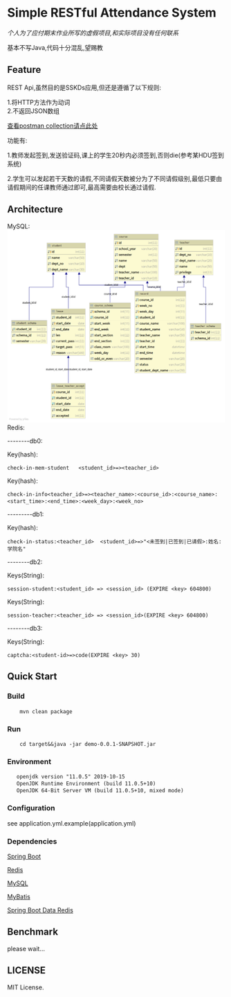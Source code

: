 Simple RESTful Attendance System
==============
*个人为了应付期末作业所写的虚假项目,和实际项目没有任何联系*  

基本不写Java,代码十分混乱,望赐教

## Feature

REST Api,虽然目的是SSKDs应用,但还是遵循了以下规则:  

1.将HTTP方法作为动词  
2.不返回JSON数组
    
[查看postman collection请点此处](https://documenter.getpostman.com/view/8711837/SWE57KRi?version=latest#8b24d958-4682-41a2-bd9f-f1a762b4f93d)

功能有:  

1.教师发起签到,发送验证码,课上的学生20秒内必须签到,否则die(参考某HDU签到系统)  

2.学生可以发起若干天数的请假,不同请假天数被分为了不同请假级别,最低只要由请假期间的任课教师通过即可,最高需要由校长通过请假.

## Architecture
MySQL:
![arch](./docs/mysql.png)
Redis: 

--------db0: 

Key(hash): 

    check-in-mem-student   <student_id>=><teacher_id>
Key(hash): 

    check-in-info<teacher_id>=><teacher_name>:<course_id>:<course_name>:<start_time>:<end_time>:<week_day>:<week_no>
---------db1: 

Key(hash): 

    check-in-status:<teacher_id>  <student_id>=>"<未签到|已签到|已请假>:姓名:学院名"
--------db2: 

Keys(String): 

    session-student:<student_id> => <session_id> (EXPIRE <key> 604800)
Keys(String): 

    session-teacher:<teacher_id> => <session_id>(EXPIRE <key> 604800)
--------db3: 

Keys(String): 

    captcha:<student-id>=>code(EXPIRE <key> 30)

## Quick Start

### Build
```
    mvn clean package
```

### Run
```
    cd target&&java -jar demo-0.0.1-SNAPSHOT.jar
```
### Environment
```
   openjdk version "11.0.5" 2019-10-15
   OpenJDK Runtime Environment (build 11.0.5+10)
   OpenJDK 64-Bit Server VM (build 11.0.5+10, mixed mode)
```
### Configuration
   see application.yml.example(application.yml)
### Dependencies
[Spring Boot]()

[Redis]()

[MySQL]()

[MyBatis]()

[Spring Boot Data Redis]()

## Benchmark
please wait...
## LICENSE
MIT License.